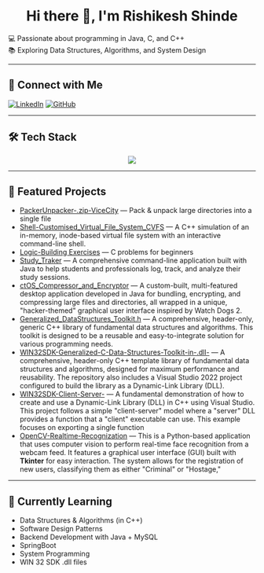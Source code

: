 <h1 align="center"><b>Hi there 👋, I'm Rishikesh Shinde</b></h1>  

💻 Passionate about programming in Java, C, and C++  
📚 Exploring Data Structures, Algorithms, and System Design  

---

## 🔗 Connect with Me
[![LinkedIn](https://img.shields.io/badge/LinkedIn-Profile-blue?style=for-the-badge&logo=linkedin)](https://www.linkedin.com/in/rishikesh-shinde-79a7511a6/)
[![GitHub](https://img.shields.io/github/followers/atharvaparchure?label=Follow&style=for-the-badge&logo=github)](https://github.com/Rishikesh103)

---

## 🛠 Tech Stack
<p align="center">
  <img src="https://skillicons.dev/icons?i=c,cpp,java,mysql,git,github,vscode" />
</p>

---

## 🚀 Featured Projects
-  [PackerUnpacker-.zip-ViceCity](https://github.com/Rishikesh103/PackerUnpacker-.zip-ViceCity) — Pack & unpack large directories into a single file  
-  [Shell-Customised_Virtual_File_System_CVFS](https://github.com/Rishikesh103/Shell-Customised_Virtual_File_System_CVFS) — A C++ simulation of an in-memory, inode-based virtual file system with an interactive command-line shell.
-  [Logic-Building Exercises](https://github.com/Rishikesh103/logic_building_assignments) — C problems for beginners  
-  [Study_Traker](https://github.com/Rishikesh103/Study_Traker) —  A comprehensive command-line application built with Java to help students and professionals log, track, and analyze their study sessions.
-  [ctOS_Compressor_and_Encryptor](https://github.com/Rishikesh103/ctOS_Compressor_and_Encryptor) —  A custom-built, multi-featured desktop application developed in Java for bundling, encrypting, and compressing large files and directories, all wrapped in a unique, "hacker-themed" graphical user interface inspired by Watch Dogs 2.
-  [Generalized_DataStructures_Toolkit.h](https://github.com/Rishikesh103/DataStructures_Toolkit) — A comprehensive, header-only, generic C++ library of fundamental data structures and algorithms. This toolkit is designed to be a reusable and easy-to-integrate solution for various programming needs.
-  [WIN32SDK-Generalized-C-Data-Structures-Toolkit-in-.dll-](https://github.com/Rishikesh103/WIN32SDK-Generalized-C-Data-Structures-Toolkit-in-.dll-) — A comprehensive, header-only C++ template library of fundamental data structures and algorithms, designed for maximum performance and reusability. The repository also includes a Visual Studio 2022 project configured to build the library as a Dynamic-Link Library (DLL).
-  [WIN32SDK-Client-Server-](https://github.com/Rishikesh103/WIN32SDK-Client-Server-) — A fundamental demonstration of how to create and use a Dynamic-Link Library (DLL) in C++ using Visual Studio. This project follows a simple "client-server" model where a "server" DLL provides a function that a "client" executable can use. This example focuses on exporting a single function
-  [OpenCV-Realtime-Recognization](https://github.com/Rishikesh103/OpenCV-Realtime-Recognization) — This is a Python-based application that uses computer vision to perform real-time face recognition from a webcam feed. It features a graphical user interface (GUI) built with **Tkinter** for easy interaction. The system allows for the registration of new users, classifying them as either "Criminal" or "Hostage,"






---

## 📖 Currently Learning
- Data Structures & Algorithms (in C++)  
- Software Design Patterns  
- Backend Development with Java + MySQL  
- SpringBoot
- System Programming 
- WIN 32 SDK .dll files

